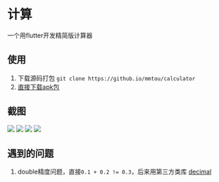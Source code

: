 # 计算
一个用flutter开发精简版计算器

## 使用
1. 下载源码打包 `git clone https://github.io/mmtou/calculator`
2. [直接下载apk包](./docs/calculator.apk)

## 截图
![](./docs/index.jpeg)
![](./docs/index1.jpeg)
![](./docs/index2.jpeg)
![](./docs/index3.jpeg)

## 遇到的问题
1. double精度问题，直接`0.1 + 0.2 != 0.3`，后来用第三方类库 [decimal](https://pub.dartlang.org/packages/decimal)